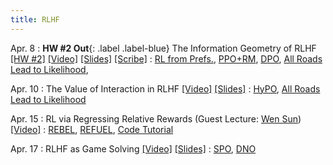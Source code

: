 ```yaml
---
title: RLHF
---
```


Apr. 8
: **HW #2 Out**{: .label .label-blue} The Information Geometry of RLHF [[HW #2]](https://www.overleaf.com/read/jgqmyxbqbztw#0b1a1b) [[Video]](https://youtu.be/qHvB30J5gyo) [[Slides]](/assets/pdfs/lec_apr_8.pdf)  [[Scribe]](/assets/pdfs/scribe_21.pdf)
  : [RL from Prefs.](https://arxiv.org/pdf/1706.03741), [PPO+RM](https://arxiv.org/abs/2009.01325), [DPO](https://arxiv.org/pdf/2305.18290), [All Roads Lead to Likelihood](https://arxiv.org/abs/2503.01067), 

Apr. 10
: The Value of Interaction in RLHF [[Video]](https://youtu.be/ZzFjoH47GIg) [[Slides]](/assets/pdfs/lec_apr_10.pdf)
  : [HyPO](https://arxiv.org/abs/2406.01462), [All Roads Lead to Likelihood](https://arxiv.org/abs/2503.01067)

Apr. 15
: RL via Regressing Relative Rewards (Guest Lecture: [Wen Sun](https://wensun.github.io/)) [[Video]](https://youtu.be/qdkBZJywi_4)
  : [REBEL](https://arxiv.org/abs/2404.16767), [REFUEL](https://arxiv.org/pdf/2410.04612), [Code Tutorial](https://blog.ml.cmu.edu/2025/06/01/rlhf-101-a-technical-tutorial-on-reinforcement-learning-from-human-feedback/)

Apr. 17
: RLHF as Game Solving [[Video]](https://youtu.be/QF6ZQrsihpE) [[Slides]](/assets/pdfs/lec_apr_17.pdf)
  : [SPO](https://gokul.dev/spo/), [DNO](https://arxiv.org/abs/2404.03715)